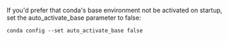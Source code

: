 If you'd prefer that conda's base environment not be activated on startup, 
   set the auto_activate_base parameter to false: 

```
conda config --set auto_activate_base false
```




